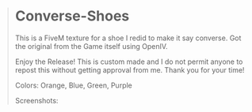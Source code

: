 > # Converse-Shoes #
> This is a FiveM texture for a shoe I redid to make it say converse. Got the original from the Game itself using OpenIV.
> 
> Enjoy the Release! This is custom made and I do not permit anyone to repost this without getting approval from me. Thank you for your time!
> 
> Colors: Orange, Blue, Green, Purple
> 
> 
> 
> Screenshots:
